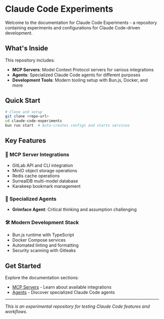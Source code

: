 # Claude Code Experiments

Welcome to the documentation for Claude Code Experiments - a repository
containing experiments and configurations for Claude Code-driven development.

## What's Inside

This repository includes:

- **MCP Servers**: Model Context Protocol servers for various integrations
- **Agents**: Specialized Claude Code agents for different purposes
- **Development Tools**: Modern tooling setup with Bun.js, Docker, and more

## Quick Start

```bash
# Clone and setup
git clone <repo-url>
cd claude-code-experiments
bun run start  # Auto-creates configs and starts services
```

## Key Features

### 🔌 MCP Server Integrations

- GitLab API and CLI integration
- MinIO object storage operations
- Redis cache operations
- SurrealDB multi-model database
- Karakeep bookmark management

### 🤖 Specialized Agents

- **Grimface Agent**: Critical thinking and assumption challenging

### 🛠️ Modern Development Stack

- Bun.js runtime with TypeScript
- Docker Compose services
- Automated linting and formatting
- Security scanning with Gitleaks

## Get Started

Explore the documentation sections:

- [MCP Servers](/mcp/) - Learn about available integrations
- [Agents](/agents/) - Discover specialized Claude Code agents

---

_This is an experimental repository for testing Claude Code features and
workflows._
